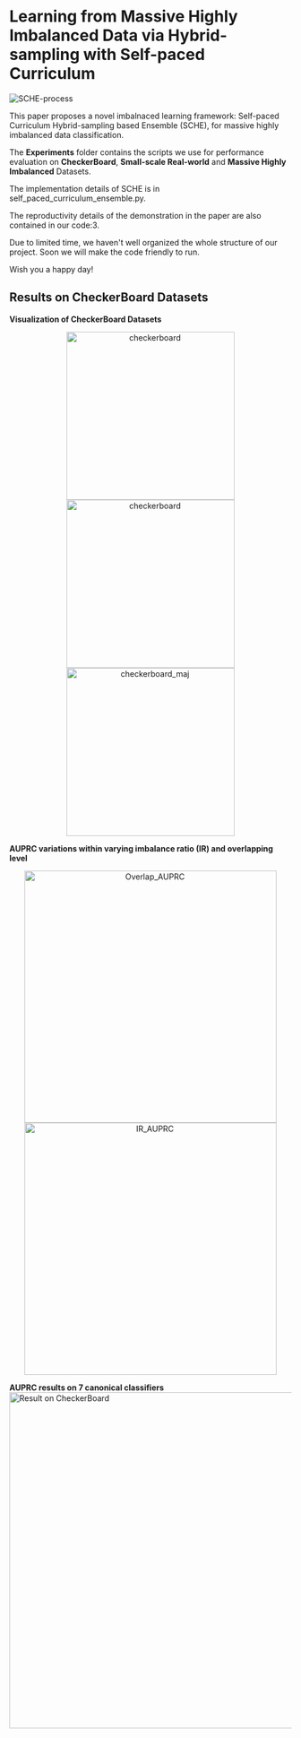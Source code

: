 # Learning from Massive Highly Imbalanced Data via Hybrid-sampling with Self-paced Curriculum  
![SCHE-process](https://github.com/zxjbibobibobi/SCHE/assets/57565621/a7ca65e5-76db-4d50-a3fd-8ad7e809f9fd)

This paper proposes a novel imbalnaced learning framework: Self-paced Curriculum Hybrid-sampling based Ensemble (SCHE), for massive highly imbalanced data classification.

The **Experiments** folder contains the scripts we use for performance evaluation on **CheckerBoard**, **Small-scale Real-world** and **Massive Highly Imbalanced** Datasets.

The implementation details of SCHE is in self_paced_curriculum_ensemble.py.

The reproductivity details of the demonstration in the paper are also contained in our code:3.

Due to limited time, we haven't well organized the whole structure of our project. Soon we will make the code friendly to run.

Wish you a happy day!
## Results on CheckerBoard Datasets
**Visualization of CheckerBoard Datasets**
<center>
  <img src="https://github.com/zxjbibobibobi/SCHE/assets/57565621/19bc5280-1d09-45cb-8f90-0390afde7cd2" alt="checkerboard" width="300;">
  <img src="https://github.com/zxjbibobibobi/SCHE/assets/57565621/e32fbfa6-5976-4d1e-9dd3-0957bfe49f4d" alt="checkerboard" width="300;">
  <img src="https://github.com/zxjbibobibobi/SCHE/assets/57565621/d2abfac7-fdf1-4327-be8b-bd32bad2a61d" alt="checkerboard_maj"width="300;">
</center>

**AUPRC variations within varying imbalance ratio (IR) and overlapping level**
<center>
  <img src="https://github.com/zxjbibobibobi/SCHE/assets/57565621/6d20138b-7774-4e98-acd9-571f407cdf76" alt="Overlap_AUPRC" width="450;">
  <img src="https://github.com/zxjbibobibobi/SCHE/assets/57565621/40f6777f-c589-41b5-b30e-7bb8c61ff5dc" alt="IR_AUPRC" width="450;">
</center>

**AUPRC results on 7 canonical classifiers**
<img src="https://github.com/zxjbibobibobi/SCHE/assets/57565621/c751869b-4c25-4778-a156-2002379f7cdc" alt="Result on CheckerBoard" width="600;">
